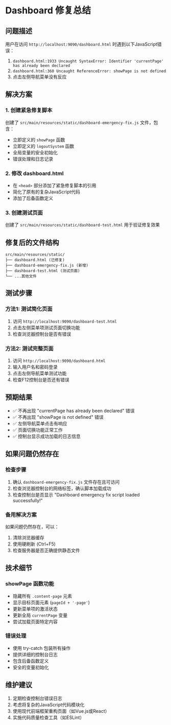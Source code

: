 # Dashboard 修复总结

## 问题描述
用户在访问 `http://localhost:9090/dashboard.html` 时遇到以下JavaScript错误：
1. `dashboard.html:1933 Uncaught SyntaxError: Identifier 'currentPage' has already been declared`
2. `dashboard.html:360 Uncaught ReferenceError: showPage is not defined`
3. 点击左侧导航菜单没有反应

## 解决方案

### 1. 创建紧急修复脚本
创建了 `src/main/resources/static/dashboard-emergency-fix.js` 文件，包含：
- 立即定义的 `showPage` 函数
- 立即定义的 `logoutSystem` 函数
- 全局变量的安全初始化
- 错误处理和日志记录

### 2. 修改 dashboard.html
- 在 `<head>` 部分添加了紧急修复脚本的引用
- 简化了原有的复杂JavaScript代码
- 添加了后备函数定义

### 3. 创建测试页面
创建了 `src/main/resources/static/dashboard-test.html` 用于验证修复效果

## 修复后的文件结构
```
src/main/resources/static/
├── dashboard.html (已修复)
├── dashboard-emergency-fix.js (新增)
├── dashboard-test.html (测试页面)
└── ...其他文件
```

## 测试步骤

### 方法1: 测试简化页面
1. 访问 `http://localhost:9090/dashboard-test.html`
2. 点击左侧菜单项测试页面切换功能
3. 检查浏览器控制台是否有错误

### 方法2: 测试完整页面
1. 访问 `http://localhost:9090/dashboard.html`
2. 输入用户名和密码登录
3. 点击左侧导航菜单测试功能
4. 检查F12控制台是否还有错误

## 预期结果
- ✅ 不再出现 "currentPage has already been declared" 错误
- ✅ 不再出现 "showPage is not defined" 错误
- ✅ 左侧导航菜单点击有响应
- ✅ 页面切换功能正常工作
- ✅ 控制台显示成功加载的日志信息

## 如果问题仍然存在

### 检查步骤
1. 确认 `dashboard-emergency-fix.js` 文件存在且可访问
2. 检查浏览器控制台的网络标签，确认脚本加载成功
3. 检查控制台是否显示 "Dashboard emergency fix script loaded successfully!"

### 备用解决方案
如果问题仍然存在，可以：
1. 清除浏览器缓存
2. 使用硬刷新 (Ctrl+F5)
3. 检查服务器是否正确提供静态文件

## 技术细节

### showPage 函数功能
- 隐藏所有 `.content-page` 元素
- 显示目标页面元素 (`pageId + '-page'`)
- 更新菜单项的激活状态
- 更新全局 `currentPage` 变量
- 尝试加载页面特定内容

### 错误处理
- 使用 try-catch 包装所有操作
- 提供详细的控制台日志
- 包含后备函数定义
- 安全的变量初始化

## 维护建议
1. 定期检查控制台错误日志
2. 考虑将复杂的JavaScript代码模块化
3. 使用现代前端框架重构页面（如Vue.js或React）
4. 实施代码质量检查工具（如ESLint）